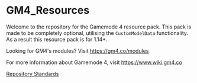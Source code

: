# GM4_Resources
Welcome to the repository for the Gamemode 4 resource pack. This pack is made to be completely optional, utilising the `CustomModelData` functionality. As a result this resource pack is for 1.14+.

Looking for GM4's modules? Visit https://gm4.co/modules

For more information about Gamemode 4, visit https://www.wiki.gm4.co

[Repository Standards](https://github.com/gm4-consortia/standards/tree/master/global_resource_pack)

